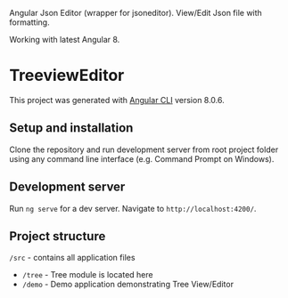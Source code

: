 Angular Json Editor (wrapper for jsoneditor). View/Edit Json file with formatting.

Working with latest Angular 8.

# TreeviewEditor

This project was generated with [Angular CLI](https://github.com/angular/angular-cli) version 8.0.6.

## Setup and installation

Clone the repository and run development server from root project folder using any command line interface (e.g. Command Prompt on Windows).

## Development server

Run `ng serve` for a dev server. Navigate to `http://localhost:4200/`.

## Project structure
`/src` - contains all application files
  - `/tree` - Tree module is located here
  - `/demo` - Demo application demonstrating Tree View/Editor
 
